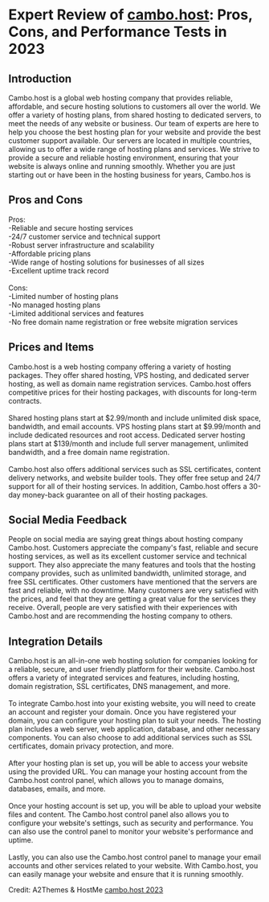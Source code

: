 <h1>Expert Review of <a href="https://a2themes.com/cambohost-reviews">cambo.host</a>: Pros, Cons, and Performance Tests in 2023</h1>
<h2>Introduction</h2>
Cambo.host is a global web hosting company that provides reliable, affordable, and secure hosting solutions to customers all over the world. We offer a variety of hosting plans, from shared hosting to dedicated servers, to meet the needs of any website or business. Our team of experts are here to help you choose the best hosting plan for your website and provide the best customer support available. Our servers are located in multiple countries, allowing us to offer a wide range of hosting plans and services. We strive to provide a secure and reliable hosting environment, ensuring that your website is always online and running smoothly. Whether you are just starting out or have been in the hosting business for years, Cambo.hos is
<h2>Pros and Cons</h2>
Pros:<br>-Reliable and secure hosting services<br>-24/7 customer service and technical support<br>-Robust server infrastructure and scalability<br>-Affordable pricing plans<br>-Wide range of hosting solutions for businesses of all sizes<br>-Excellent uptime track record<br><br>Cons:<br>-Limited number of hosting plans<br>-No managed hosting plans<br>-Limited additional services and features<br>-No free domain name registration or free website migration services
<h2>Prices and Items</h2>
Cambo.host is a web hosting company offering a variety of hosting packages. They offer shared hosting, VPS hosting, and dedicated server hosting, as well as domain name registration services. Cambo.host offers competitive prices for their hosting packages, with discounts for long-term contracts.<br><br>Shared hosting plans start at $2.99/month and include unlimited disk space, bandwidth, and email accounts. VPS hosting plans start at $9.99/month and include dedicated resources and root access. Dedicated server hosting plans start at $139/month and include full server management, unlimited bandwidth, and a free domain name registration.<br><br>Cambo.host also offers additional services such as SSL certificates, content delivery networks, and website builder tools. They offer free setup and 24/7 support for all of their hosting services. In addition, Cambo.host offers a 30-day money-back guarantee on all of their hosting packages.
<h2>Social Media Feedback</h2>
People on social media are saying great things about hosting company Cambo.host. Customers appreciate the company's fast, reliable and secure hosting services, as well as its excellent customer service and technical support. They also appreciate the many features and tools that the hosting company provides, such as unlimited bandwidth, unlimited storage, and free SSL certificates. Other customers have mentioned that the servers are fast and reliable, with no downtime. Many customers are very satisfied with the prices, and feel that they are getting a great value for the services they receive. Overall, people are very satisfied with their experiences with Cambo.host and are recommending the hosting company to others.
<h2>Integration Details</h2>
Cambo.host is an all-in-one web hosting solution for companies looking for a reliable, secure, and user friendly platform for their website. Cambo.host offers a variety of integrated services and features, including hosting, domain registration, SSL certificates, DNS management, and more.<br><br>To integrate Cambo.host into your existing website, you will need to create an account and register your domain. Once you have registered your domain, you can configure your hosting plan to suit your needs. The hosting plan includes a web server, web application, database, and other necessary components. You can also choose to add additional services such as SSL certificates, domain privacy protection, and more.<br><br>After your hosting plan is set up, you will be able to access your website using the provided URL. You can manage your hosting account from the Cambo.host control panel, which allows you to manage domains, databases, emails, and more.<br><br>Once your hosting account is set up, you will be able to upload your website files and content. The Cambo.host control panel also allows you to configure your website's settings, such as security and performance. You can also use the control panel to monitor your website's performance and uptime.<br><br>Lastly, you can also use the Cambo.host control panel to manage your email accounts and other services related to your website. With Cambo.host, you can easily manage your website and ensure that it is running smoothly.
<p>Credit: A2Themes & HostMe <a href="https://a2themes.com/cambohost-reviews">cambo.host 2023</a></p>